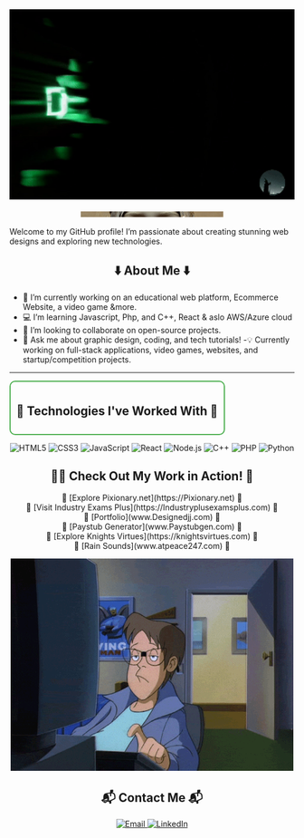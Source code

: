 <div align="center">
  <img src="https://raw.githubusercontent.com/DesignedJJ/DesignedJJ/main/0417.gif" alt="Cool GIF" style="width: 512px; height: auto;" />
</div>



<p align="center">
  <img src="https://raw.githubusercontent.com/DesignedJJ/DesignedJJ/main/djj.png" alt="DJJ Logo" style="width: 50%; max-height: 10px; object-fit: cover;" />
</p>




Welcome to my GitHub profile! I’m passionate about creating stunning web designs and exploring new technologies.



<div align="center">
  <h2>⬇️ About Me ⬇️</h2>
</div>



- 🌱 I’m currently working on an educational web platform, Ecommerce Website, a video game &more.
- 💻 I’m learning Javascript, Php, and C++, React & aslo AWS/Azure cloud
- 🚀 I’m looking to collaborate on open-source projects.
- 🎨 Ask me about graphic design, coding, and tech tutorials!
-💡 Currently working on full-stack applications, video games, websites, and startup/competition projects.
---


<div align="center" style="border: 2px solid #4caf50; padding: 10px; border-radius: 10px; display: inline-block;">
  <h2>📶 Technologies I've Worked With 🛜</h2>
</div>

<p align="center">
  <img src="https://img.shields.io/badge/html5-%23E34F26.svg?style=for-the-badge&logo=html5&logoColor=white" alt="HTML5" />
  <img src="https://img.shields.io/badge/css3-%231572B6.svg?style=for-the-badge&logo=css3&logoColor=white" alt="CSS3" />
  <img src="https://img.shields.io/badge/javascript-%23323330.svg?style=for-the-badge&logo=javascript&logoColor=%23F7DF1E" alt="JavaScript" />
  <img src="https://img.shields.io/badge/react-%2361DAFB.svg?style=for-the-badge&logo=react&logoColor=black" alt="React" />
  <img src="https://img.shields.io/badge/node.js-%2343853D.svg?style=for-the-badge&logo=node.js&logoColor=white" alt="Node.js" />
  <img src="https://img.shields.io/badge/c++-%2300599C.svg?style=for-the-badge&logo=c%2B%2B&logoColor=white" alt="C++" />
  <img src="https://img.shields.io/badge/php-%23777BB4.svg?style=for-the-badge&logo=php&logoColor=white" alt="PHP" />
 <img src="https://img.shields.io/badge/python-3670A0.svg?style=for-the-badge&logo=python&logoColor=ffdd54" alt="Python" />
</p>



<div align="center">
  <h2>🧙🏽 Check Out My Work in Action! 🎥</h2>
  <p>
    🔸 [Explore Pixionary.net](https://Pixionary.net) 🔸<br>
    🔹 [Visit Industry Exams Plus](https://Industryplusexamsplus.com) 🔹<br>
    🔹 [Portfolio](www.Designedjj.com) 🔹<br>
    🔸 [Paystub Generator](www.Paystubgen.com) 🔸<br>
    🔸 [Explore Knights Virtues](https://knightsvirtues.com) 🔸<br>
    🔹 [Rain Sounds](www.atpeace247.com) 🔹<br>
    
  </p>
</div>


<div align="center">
  <img src="https://raw.githubusercontent.com/DesignedJJ/DesignedJJ/main/cpl2.gif" alt="Cool GIF" style="max-width: 600px; height: auto;" />
</div>



<div align="center">
  <h2>📬 Contact Me 📬</h2>
</div>

<p align="center">
  <a href="mailto:designedjj@outlook.com">
    <img src="https://img.shields.io/badge/Email-%23D14836.svg?style=for-the-badge&logo=gmail&logoColor=white" alt="Email" />
  </a>
  <a href="https://www.linkedin.com/in/your-linkedin-profile">
    <img src="https://img.shields.io/badge/LinkedIn-%230077B5.svg?style=for-the-badge&logo=linkedin&logoColor=white" alt="LinkedIn" />
  </a>
</p>
